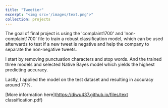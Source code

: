 ```yaml
---
title: "Tweetier"
excerpt: "<img src='/images/text.png'>"
collection: projects
---
```


The goal of final project is using the 'complaint1700' and 'non-complaint1700' file to train a robust classification model, which can be used afterwards to test if a new tweet is negative and help the company to separate the non-negative tweets. 

I start by removing punctuation characters and stop words. And the trained three models and selected Native Bayes model which yields the highest predicting accuracy.  

Lastly, I applied the model on the test dataset and resulting in accuracy around 77%.

[More information here](https://diwu437.github.io/files/text classification.pdf)
